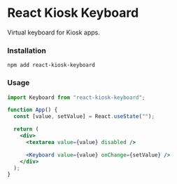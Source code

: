# React Kiosk Keyboard

Virtual keyboard for Kiosk apps.

### Installation

```shell
npm add react-kiosk-keyboard
```

### Usage

```jsx
import Keyboard from "react-kiosk-keyboard";

function App() {
  const [value, setValue] = React.useState("");

  return (
    <div>
      <textarea value={value} disabled />

      <Keyboard value={value} onChange={setValue} />
    </div>
  );
}
```

